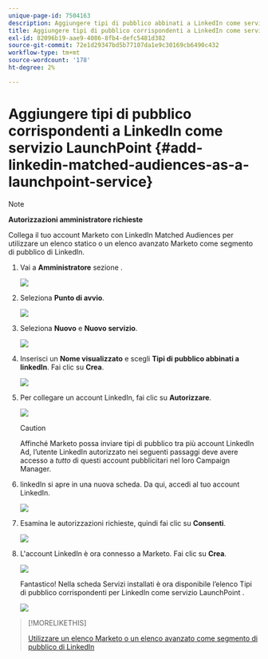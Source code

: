 ```yaml
---
unique-page-id: 7504163
description: Aggiungere tipi di pubblico abbinati a LinkedIn come servizio LaunchPoint - Documentazione Marketo - Documentazione del prodotto
title: Aggiungere tipi di pubblico corrispondenti a LinkedIn come servizio LaunchPoint
exl-id: 82096b19-aae9-4086-8fb4-defc5481d382
source-git-commit: 72e1d29347bd5b77107da1e9c30169cb6490c432
workflow-type: tm+mt
source-wordcount: '178'
ht-degree: 2%

---
```


# Aggiungere tipi di pubblico corrispondenti a LinkedIn come servizio LaunchPoint {#add-linkedin-matched-audiences-as-a-launchpoint-service}

>[!NOTE]
>
>**Autorizzazioni amministratore richieste**

Collega il tuo account Marketo con LinkedIn Matched Audiences per utilizzare un elenco statico o un elenco avanzato Marketo come segmento di pubblico di LinkedIn.

1. Vai a **Amministratore** sezione .

   ![](assets/admin.png)

1. Seleziona **Punto di avvio**.

   ![](assets/image2014-12-5-14-3a35-3a27.png)

1. Seleziona **Nuovo** e **Nuovo servizio**.

   ![](assets/image2014-12-5-14-3a37-3a33.png)

1. Inserisci un **Nome visualizzato** e scegli **Tipi di pubblico abbinati a linkedIn**. Fai clic su **Crea**.

   ![](assets/image2018-2-23-14-3a25-3a39.png)

1. Per collegare un account LinkedIn, fai clic su **Autorizzare**.

   ![](assets/authorizeaccount.png)

   >[!CAUTION]
   >
   >Affinché Marketo possa inviare tipi di pubblico tra più account LinkedIn Ad, l’utente LinkedIn autorizzato nei seguenti passaggi deve avere accesso a *tutto* di questi account pubblicitari nel loro Campaign Manager.

1. linkedIn si apre in una nuova scheda. Da qui, accedi al tuo account LinkedIn.

   ![](assets/image2018-2-23-14-3a32-3a20.png)

1. Esamina le autorizzazioni richieste, quindi fai clic su **Consenti**.

   ![](assets/li-permissions.png)

1. L&#39;account LinkedIn è ora connesso a Marketo. Fai clic su **Crea**.

   ![](assets/image2018-2-23-14-3a35-3a55.png)

   Fantastico! Nella scheda Servizi installati è ora disponibile l’elenco Tipi di pubblico corrispondenti per LinkedIn come servizio LaunchPoint .

   ![](assets/bartholomew2.png)

>[!MORELIKETHIS]
>
>[Utilizzare un elenco Marketo o un elenco avanzato come segmento di pubblico di LinkedIn](/help/marketo/product-docs/demand-generation/social/social-functions/use-a-marketo-list-or-smart-list-as-a-linkedin-audience-segment.md)
